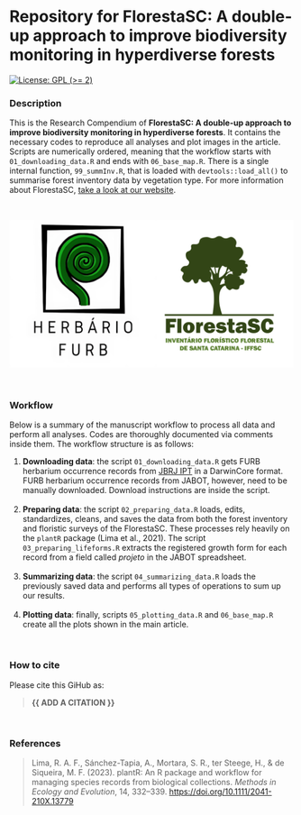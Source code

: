 
<!-- README.md is generated from README.Rmd. Please edit that file -->

# Repository for FlorestaSC: A double-up approach to improve biodiversity monitoring in hyperdiverse forests

<!-- badges: start -->

[![License: GPL (\>=
2)](https://img.shields.io/badge/License-GPL%20%28%3E%3D%202%29-blue.svg)](https://choosealicense.com/licenses/gpl-2.0/)

<!-- badges: end -->

### Description

This is the Research Compendium of **FlorestaSC: A double-up approach to
improve biodiversity monitoring in hyperdiverse forests**. It contains
the necessary codes to reproduce all analyses and plot images in the
article. Scripts are numerically ordered, meaning that the workflow
starts with `01_downloading_data.R` and ends with `06_base_map.R`. There
is a single internal function, `99_summInv.R`, that is loaded with
`devtools::load_all()` to summarise forest inventory data by vegetation
type. For more information about FlorestaSC, [take a look at our
website](https://en.floresta.sc.gov.br/).

<br />

<center>

![](logos.svg)

</center>

<br />

### Workflow

Below is a summary of the manuscript workflow to process all data and
perform all analyses. Codes are thoroughly documented via comments
inside them. The workflow structure is as follows:

1.  **Downloading data**: the script `01_downloading_data.R` gets FURB
    herbarium occurrence records from [JBRJ
    IPT](https://ipt.jbrj.gov.br/jabot/resource?r=furb) in a DarwinCore
    format. FURB herbarium occurrence records from JABOT, however, need
    to be manually downloaded. Download instructions are inside the
    script. <br /> <br />
2.  **Preparing data**: the script `02_preparing_data.R` loads, edits,
    standardizes, cleans, and saves the data from both the forest
    inventory and floristic surveys of the FlorestaSC. These processes
    rely heavily on the `plantR` package (Lima et al., 2021). The script
    `03_preparing_lifeforms.R` extracts the registered growth form for
    each record from a field called *projeto* in the JABOT spreadsheet.
    <br /> <br />
3.  **Summarizing data**: the script `04_summarizing_data.R` loads the
    previously saved data and performs all types of operations to sum up
    our results. <br /> <br />
4.  **Plotting data**: finally, scripts `05_plotting_data.R` and
    `06_base_map.R` create all the plots shown in the main article.

<br />

### How to cite

Please cite this GiHub as:

> **{{ ADD A CITATION }}**

<br />

### References

> Lima, R. A. F., Sánchez-Tapia, A., Mortara, S. R., ter Steege, H.,
> & de Siqueira, M. F. (2023). plantR: An R package and workflow for
> managing species records from biological collections. *Methods in
> Ecology and
> Evolution*, 14, 332–339. <https://doi.org/10.1111/2041-210X.13779>
